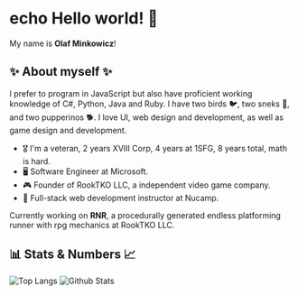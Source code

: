 # echo Hello world! 👋

 My name is **Olaf Minkowicz**!

## ✨ About myself ✨

I prefer to program in JavaScript but also have proficient working knowledge of C#, Python, Java and Ruby.
I have two birds 🐦, two sneks 🐍, and two pupperinos 🐕. I love UI, web design and development, as well as game design and development. 

- 🎖️ I'm a veteran, 2 years XVIII Corp, 4 years at 1SFG, 8 years total, math is hard.
- 🖥️ Software Engineer at Microsoft.
- :video_game: Founder of RookTKO LLC, a independent video game company.
- 🏫 Full-stack web development instructor at Nucamp.


Currently working on **RNR**, a procedurally generated endless platforming runner with rpg mechanics at RookTKO LLC.

## 📊 Stats & Numbers 📈

![Top Langs](https://github-readme-stats.vercel.app/api/top-langs/?username=RookTKO&theme=synthwave&count_private=true&layout=compact) ![Github Stats](https://github-readme-stats.vercel.app/api?username=RookTKO&show_icons=true&theme=synthwave&count_private=true) 


